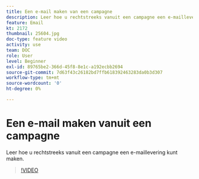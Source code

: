 ```yaml
---
title: Een e-mail maken van een campagne
description: Leer hoe u rechtstreeks vanuit een campagne een e-maillevering kunt maken.
feature: Email
kt: 2172
thumbnail: 25604.jpg
doc-type: feature video
activity: use
team: DOC
role: User
level: Beginner
exl-id: 89765be2-366d-45f8-8e1c-a192ecbb2694
source-git-commit: 7d63f43c26182bd7ffb618392463283da0b3d307
workflow-type: tm+mt
source-wordcount: '0'
ht-degree: 0%

---
```


# Een e-mail maken vanuit een campagne

Leer hoe u rechtstreeks vanuit een campagne een e-maillevering kunt maken.

>[!VIDEO](https://video.tv.adobe.com/v/25604?quality=12)
